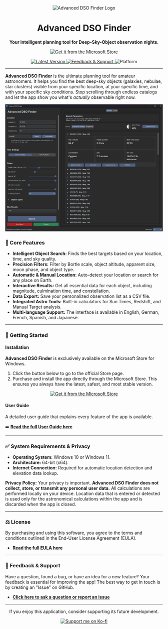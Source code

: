 <div align="center">
  <img src="https://github.com/user-attachments/assets/cb4141bd-f5b5-4d61-ae10-2da7ef1f7d05" alt="Advanced DSO Finder Logo" width="180">
  <h1>Advanced DSO Finder</h1>
  <p><strong>Your intelligent planning tool for Deep-Sky-Object observation nights.</strong></p>
  
  <p>
    <!-- Link to Microsoft Store -->
    <a href="https://apps.microsoft.com/detail/9NPDWCK0LL0Z">
      <img src="https://img.shields.io/badge/Microsoft_Store-Get_It_Now-0078D6?style=for-the-badge&logo=microsoftstore" alt="Get it from the Microsoft Store">
    </a>
  </p>
  
  <p>
    <!-- Automatic Version Badge -->
    <a href="https://github.com/Champion-22/ADSOFinder/releases/latest">
      <img src="https://img.shields.io/github/v/release/Champion-22/ADSOFinder?label=Latest%20Version" alt="Latest Version">
    </a>
    <!-- Link to Support -->
    <a href="https://github.com/Champion-22/ADSOFinder/issues">
      <img src="https://img.shields.io/github/issues/Champion-22/ADSOFinder?label=Feedback%20%26%20Support" alt="Feedback & Support">
    </a>
    <img src="https://img.shields.io/badge/Platform-Windows-0078D6.svg" alt="Platform">
  </p>
</div>

---

**Advanced DSO Finder** is the ultimate planning tool for amateur astronomers. It helps you find the best deep-sky objects (galaxies, nebulae, star clusters) visible from your specific location, at your specific time, and with your specific sky conditions. Stop scrolling through endless catalogs and let the app show you what's *actually* observable right now.

![Application Screenshot](https://github.com/Champion-22/ADSOFinder/blob/main/docs/screenshots/Englisch_1.png?raw=true)

### 🌟 Core Features

*   **Intelligent Object Search:** Finds the best targets based on your location, time, and sky quality.
*   **Precision Filters:** Filter by Bortle scale, object altitude, apparent size, moon phase, and object type.
*   **Automatic & Manual Location:** Auto-detect your location or search for any place on Earth.
*   **Interactive Results:** Get all essential data for each object, including magnitude, culmination time, and constellation.
*   **Data Export:** Save your personalized observation list as a CSV file.
*   **Integrated Astro Tools:** Built-in calculators for Sun Times, Redshift, and Manual Target analysis.
*   **Multi-language Support:** The interface is available in English, German, French, Spanish, and Japanese.

---

### 🚀 Getting Started

#### Installation

**Advanced DSO Finder** is exclusively available on the Microsoft Store for Windows.

1.  Click the button below to go to the official Store page.
2.  Purchase and install the app directly through the Microsoft Store. This ensures you always have the latest, safest, and most stable version.

<p align="center">
  <a href="https://apps.microsoft.com/detail/9NPDWCK0LL0Z">
    <img src="https://get.microsoft.com/images/en-us%20dark.svg" alt="Get it from the Microsoft Store" width="200"/>
  </a>
</p>

#### User Guide

A detailed user guide that explains every feature of the app is available.

➡️ **[Read the full User Guide here](https://github.com/Champion-22/ADSOFinder/blob/main/docs/MANUAL.en.md)**

---

### ✅ System Requirements & Privacy

*   **Operating System:** Windows 10 or Windows 11.
*   **Architecture:** 64-bit (x64).
*   **Internet Connection:** Required for automatic location detection and elevation data lookup.

**Privacy Policy:**
Your privacy is important. **Advanced DSO Finder does not collect, store, or transmit any personal user data.** All calculations are performed locally on your device. Location data that is entered or detected is used only for the astronomical calculations within the app and is discarded when the app is closed.

---

### ⚖️ License

By purchasing and using this software, you agree to the terms and conditions outlined in the End-User License Agreement (EULA).

*   **[Read the full EULA here](https://github.com/Champion-22/ADSOFinder/blob/main/legal/EULA.en.md)**

---

### 🐞 Feedback & Support

Have a question, found a bug, or have an idea for a new feature? Your feedback is essential for improving the app! The best way to get in touch is by creating an "Issue" on GitHub.

*   **[Click here to ask a question or report an issue](https://github.com/Champion-22/ADSOFinder/issues)**

---

<div align="center">
  <p>If you enjoy this application, consider supporting its future development.</p>
  <a href="https://ko-fi.com/advanceddsofinder">
    <img src="https://ko-fi.com/img/githubbutton_sm.svg" alt="Support me on Ko-fi">
  </a>
</div>
